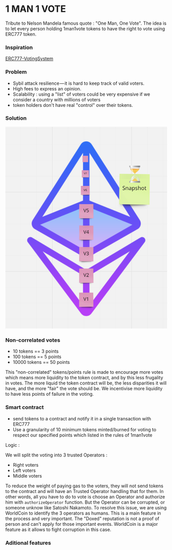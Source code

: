 # 1 MAN 1 VOTE 

Tribute to Nelson Mandela famous quote : "One Man, One Vote".
The idea is to let every person holding 1man1vote tokens to have the right to vote using ERC777 token. 


### Inspiration 

[ERC777-VotingSystem](https://hackernoon.com/i-built-an-ethereum-based-fully-decentralized-voting-system-5x8t34gz)

### Problem 

 - Sybil attack resilience — it is hard to keep track of valid voters.
 - High fees to express an opinion. 
 - Scalability : using a "list" of voters could be very expensive if we consider a country with millions of voters 
 - token holders don't have real "control" over their tokens.

### Solution 

![PoPV](./docs/Snapshot.png)

### Non-correlated votes 

- 10 tokens == 3 points
- 100 tokens == 5 points 
- 10000 tokens == 50 points 

This "non-correlated" tokens/points rule is made to encourage more votes which means more liquidity to the token contract, and by this less frugality in votes. The more liquid the token contract will be, the less disparities it will have, and the more "fair" the vote should be. 
We incentivise more liquidity to have less points of failure in the voting. 

### Smart contract 

- send tokens to a contract and notify it in a single transaction with ERC777
- Use a granularity of 10 minimum tokens minted/burned for voting to respect our specified points which listed in the rules of 1man1vote 

Logic :

We will split the voting into 3 trusted Operators : 

- Right voters
- Left voters
- Middle voters 

To reduce the weight of paying gas to the voters, they will not send tokens to the contract and will have an Trusted Operator handling that for them.
In other words, all you have to do to vote is choose an Operator and authorize him with ```authorizeOperator``` function. 
But the Operator can be corrupted,  or someone unknow like Satoshi Nakamoto. To resolve this issue, we are using WorldCoin to identify the 3 operators as humans. This is a main feature in the process and very important. The "Doxed" reputation is not a proof of person and can't apply for those important events. WorldCoin is a major feature as it allows to fight corruption in this case. 

### Aditional features 






